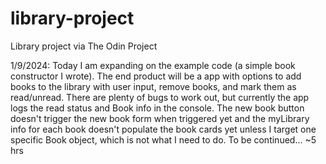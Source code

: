 # library-project
Library project via The Odin Project

1/9/2024: Today I am expanding on the example code (a simple book constructor I wrote). The end product will be a app with options to add books to the library with user input, remove books, and mark them as read/unread.
There are plenty of bugs to work out, but currently the app logs the read status and Book info in the console. The new book button doesn't trigger the new book form when triggered yet and the myLibrary info for each book doesn't populate the book cards yet unless I target one specific Book object, which is not what I need to do. To be continued...
~5 hrs